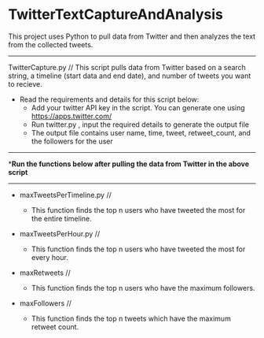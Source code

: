 # TwitterTextCaptureAndAnalysis
This project uses Python to pull data from Twitter and then analyzes the text from the collected tweets.

- - - - - - - - - - - 

TwitterCapture.py //
This script pulls data from Twitter based on a search string, a timeline (start data and end date), and number of tweets you want to recieve.

- Read the requirements and details for this script below:
  - Add your twitter API key in the script. You can generate one using https://apps.twitter.com/
  - Run twitter.py , input the required details to generate the output file  
  - The output file contains user name, time, tweet, retweet_count, and the followers for the user
  
- - - - - - - - - - - 
***Run the functions below after pulling the data from Twitter in the above script**
- - - - - - - - - - - 

- maxTweetsPerTimeline.py //
  - This function finds the top n users who have tweeted the most for the entire timeline.
 

- maxTweetsPerHour.py //
  - This function finds the top n users who have tweeted the most for every hour.


- maxRetweets //
  - This function finds the top n users who have the maximum followers.


- maxFollowers // 
  - This function finds the top n tweets which have the maximum retweet count.
